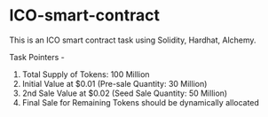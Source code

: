 # ICO-smart-contract
This is an ICO smart contract task using Solidity, Hardhat, Alchemy.

Task Pointers -

1) Total Supply of Tokens: 100 Million 
2) Initial Value at $0.01 (Pre-sale Quantity: 30 Million) 
3) 2nd Sale Value at $0.02 (Seed Sale Quantity: 50 Million) 
4) Final Sale for Remaining Tokens should be dynamically allocated
